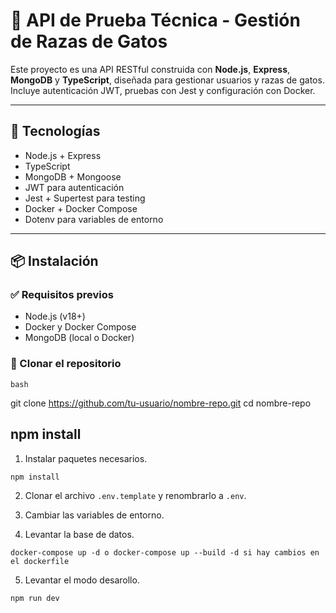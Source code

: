 # 🐾 API de Prueba Técnica - Gestión de Razas de Gatos

Este proyecto es una API RESTful construida con **Node.js**, **Express**, **MongoDB** y **TypeScript**, diseñada para gestionar usuarios y razas de gatos. Incluye autenticación JWT, pruebas con Jest y configuración con Docker.

---

## 🚀 Tecnologías

- Node.js + Express
- TypeScript
- MongoDB + Mongoose
- JWT para autenticación
- Jest + Supertest para testing
- Docker + Docker Compose
- Dotenv para variables de entorno

---

## 📦 Instalación

### ✅ Requisitos previos

- Node.js (v18+)
- Docker y Docker Compose
- MongoDB (local o Docker)

### 🧪 Clonar el repositorio

```
bash
```
git clone https://github.com/tu-usuario/nombre-repo.git
cd nombre-repo

## npm install

1. Instalar paquetes necesarios.

```
npm install
```


2. Clonar el archivo `.env.template` y renombrarlo a `.env`.

3. Cambiar las variables de entorno.

4. Levantar la base de datos.

```
docker-compose up -d o docker-compose up --build -d si hay cambios en el dockerfile
```

5. Levantar el modo desarollo.

```
npm run dev
```